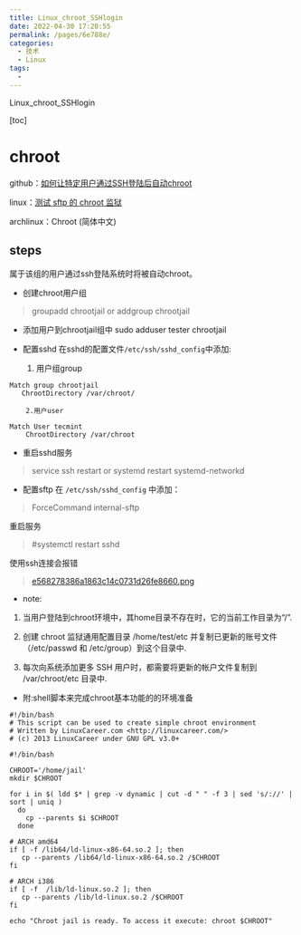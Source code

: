```yaml
---
title: Linux_chroot_SSHlogin
date: 2022-04-30 17:20:55
permalink: /pages/6e788e/
categories:
  - 技术
  - Linux
tags:
  - 
---
```

Linux_chroot_SSHlogin

[toc]

# chroot

github：[如何让特定用户通过SSH登陆后自动chroot](http://huiliu.github.io/2016/01/19/jail.html)

linux：[测试 sftp 的  chroot 监狱](https://linux.cn/article-8313-1.html)

archlinux：Chroot (简体中文)

## steps
属于该组的用户通过ssh登陆系统时将被自动chroot。

- 创建chroot用户组
> groupadd chrootjail
> or 
> addgroup chrootjail

- 添加用户到chrootjail组中
sudo adduser tester chrootjail

- 配置sshd
在sshd的配置文件`/etc/ssh/sshd_config`中添加:
	1. 用户组group
```
Match group chrootjail
   ChrootDirectory /var/chroot/
```
		2.用户user
```
Match User tecmint
	ChrootDirectory /var/chroot
```
- 重启sshd服务
> service ssh restart
> or
> systemd restart systemd-networkd

- 配置sftp
在 `/etc/ssh/sshd_config` 中添加：
> ForceCommand internal-sftp

重启服务
> #systemctl restart sshd

使用ssh连接会报错
> [e568278386a1863c14c0731d26fe8660.png]()
- note:
1. 当用户登陆到chroot环境中，其home目录不存在时，它的当前工作目录为“/”.

2. 创建 chroot 监狱通用配置目录 /home/test/etc 并复制已更新的账号文件（/etc/passwd 和 /etc/group）到这个目录中.
3. 每次向系统添加更多 SSH 用户时，都需要将更新的帐户文件复制到 /var/chroot/etc 目录中.

- 附:shell脚本来完成chroot基本功能的的环境准备

```
#!/bin/bash
# This script can be used to create simple chroot environment
# Written by LinuxCareer.com <http://linuxcareer.com/>
# (c) 2013 LinuxCareer under GNU GPL v3.0+

#!/bin/bash

CHROOT='/home/jail'
mkdir $CHROOT

for i in $( ldd $* | grep -v dynamic | cut -d " " -f 3 | sed 's/://' | sort | uniq )
  do
    cp --parents $i $CHROOT
  done

# ARCH amd64
if [ -f /lib64/ld-linux-x86-64.so.2 ]; then
   cp --parents /lib64/ld-linux-x86-64.so.2 /$CHROOT
fi

# ARCH i386
if [ -f  /lib/ld-linux.so.2 ]; then
   cp --parents /lib/ld-linux.so.2 /$CHROOT
fi

echo "Chroot jail is ready. To access it execute: chroot $CHROOT"
```